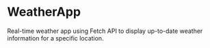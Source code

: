 # WeatherApp
 Real-time weather app using Fetch API to display up-to-date weather information for a specific location.
